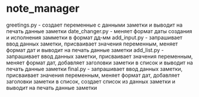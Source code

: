 # note_manager
greetings.ру - создает переменные с данными заметки и выводит на печать данные заметки
date_changer.ру - меняет формат даты создания и исполнения замметки в формат дд-мм
add_input.ру - запрашивает ввод данных заметки, присваивает значения переменным, меняет формат дат и выводит на печать данные заметки
add_list.ру - запрашивает ввод данных заметки, присваивает значения переменным, меняет формат дат, добавляет заголовки заметки в список и выводит на печать данные заметки
final.ру - запрашивает ввод данных заметки, присваивает значения переменным, меняет формат дат, добавляет заголовки заметки в список, создает список из данных заметки и выводит на печать данные заметки
